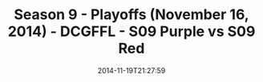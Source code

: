---
title: Season 9 - Playoffs (November 16, 2014) - DCGFFL - S09 Purple vs S09 Red
teams-score:
- team: _teams/s09-purple.md
  score:
- team: _teams/s09-red.md
  score: 12
mvp: Howard Yuan (Purple), Jason Weaver (Red)
game-ball: N/A
season: 9
week: 9
date: '2014-11-19T21:27:59'
pageid: season-9-playoffs-4466-vs-4467
---